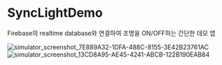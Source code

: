 # SyncLightDemo
Firebase의 realtime database와 연결하여 조명을 ON/OFF하는 간단한 데모 앱

![simulator_screenshot_7E889A32-1DFA-488C-8155-3E42B23761AC](https://github.com/choala/SyncLightDemo/assets/72439620/fdd2e615-7fc7-416e-b472-3fff12bd9ffb)
![simulator_screenshot_13CD8A95-AE45-4241-ABCB-122B190EAB84](https://github.com/choala/SyncLightDemo/assets/72439620/f522c561-b73b-4964-adbb-48292df8c09b)
